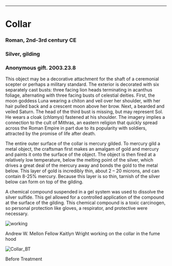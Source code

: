 ---
# Collar

 ### Roman, 2nd-3rd century CE 
### Silver, gilding 

### Anonymous gift. 2003.23.8  

This object may be a decorative attachment for the shaft of a ceremonial scepter or perhaps a military standard. The exterior is decorated with six separately cast busts: three facing lion heads terminating in acanthus foliage, alternating with three facing busts of celestial deities. First, the moon goddess Luna wearing a chiton and veil over her shoulder, with her hair pulled back and a crescent moon above her brow. Next, a bearded and veiled Saturn. The head of the third bust is missing, but may represent Sol. He wears a cloak (*chlamys*) fastened at his shoulder. The imagery implies a connection to the cult of Mithras, an eastern religion that quickly spread across the Roman Empire in part due to its popularity with soldiers, attracted by the promise of life after death. 

The entire outer surface of the collar is mercury gilded. To mercury gild a metal object, the craftsman first makes an amalgam of gold and mercury and paints it onto the surface of the object. The object is then fired at a relatively low temperature, below the melting point of the silver, which drives a great deal of the mercury away and bonds the gold to the metal below. This layer of gold is incredibly thin, about 2 – 20 microns, and can contain 8-25% mercury. Because this layer is so thin, tarnish of the silver below can form on top of the gilding.  

A chemical compound suspended in a gel system was used to dissolve the silver sulfide. This gel allowed for a controlled application of the compound at the surface of the gilding. This chemical compound is a toxic carcinogen, so personal protection like gloves, a respirator, and protective were necessary.  

![working](https://user-images.githubusercontent.com/110210814/182444601-85f12036-2cc3-47ef-a839-9109879ca1c5.jpg)

Andrew W. Mellon Fellow Kaitlyn Wright working on the collar in the fume hood 

![Collar_BT](https://user-images.githubusercontent.com/110210814/182444786-60df42a0-b34b-46f2-a271-4fcf5a692ee1.jpg)

Before Treatment  
